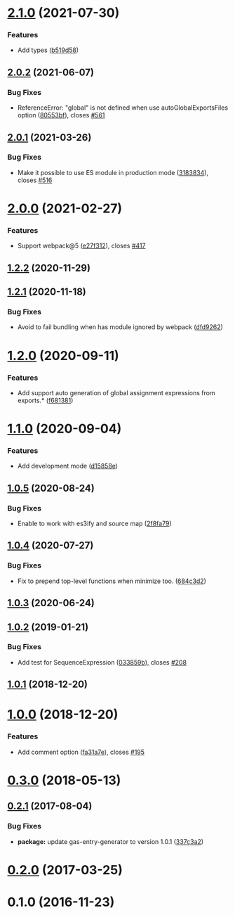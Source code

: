 # [2.1.0](https://github.com/fossamagna/gas-webpack-plugin/compare/v2.0.2...v2.1.0) (2021-07-30)


### Features

* Add types ([b519d58](https://github.com/fossamagna/gas-webpack-plugin/commit/b519d584dfd80cd28f4d40f2fbc1527b79dc5fa3))



## [2.0.2](https://github.com/fossamagna/gas-webpack-plugin/compare/v2.0.1...v2.0.2) (2021-06-07)


### Bug Fixes

* ReferenceError: "global" is not defined when use autoGlobalExportsFiles option ([80553bf](https://github.com/fossamagna/gas-webpack-plugin/commit/80553bff2283d4d4b5185fda1cc92882659e37fd)), closes [#561](https://github.com/fossamagna/gas-webpack-plugin/issues/561)



## [2.0.1](https://github.com/fossamagna/gas-webpack-plugin/compare/v2.0.0...v2.0.1) (2021-03-26)


### Bug Fixes

* Make it possible to use ES module in production mode ([3183834](https://github.com/fossamagna/gas-webpack-plugin/commit/318383407e0e6329a35382de256f00b6b867477b)), closes [#516](https://github.com/fossamagna/gas-webpack-plugin/issues/516)



# [2.0.0](https://github.com/fossamagna/gas-webpack-plugin/compare/v1.2.2...v2.0.0) (2021-02-27)


### Features

* Support webpack@5 ([e27f312](https://github.com/fossamagna/gas-webpack-plugin/commit/e27f3128b0561623b5742452ff57ea85632d7c93)), closes [#417](https://github.com/fossamagna/gas-webpack-plugin/issues/417)



## [1.2.2](https://github.com/fossamagna/gas-webpack-plugin/compare/v1.2.1...v1.2.2) (2020-11-29)



## [1.2.1](https://github.com/fossamagna/gas-webpack-plugin/compare/v1.2.0...v1.2.1) (2020-11-18)


### Bug Fixes

* Avoid to fail bundling when has module ignored by webpack ([dfd9262](https://github.com/fossamagna/gas-webpack-plugin/commit/dfd926278d8098540649fdc93d27d1c8d182f762))



# [1.2.0](https://github.com/fossamagna/gas-webpack-plugin/compare/v1.1.0...v1.2.0) (2020-09-11)


### Features

* Add support auto generation of global assignment expressions from exports.* ([f681381](https://github.com/fossamagna/gas-webpack-plugin/commit/f6813812265012c3f7c5ceee4e1d3015eddcce7b))



# [1.1.0](https://github.com/fossamagna/gas-webpack-plugin/compare/v1.0.5...v1.1.0) (2020-09-04)


### Features

* Add development mode ([d15858e](https://github.com/fossamagna/gas-webpack-plugin/commit/d15858e80fdb8f067e89e4c97150949b1713651a))



## [1.0.5](https://github.com/fossamagna/gas-webpack-plugin/compare/v1.0.4...v1.0.5) (2020-08-24)


### Bug Fixes

* Enable to work with es3ify and source map ([2f8fa79](https://github.com/fossamagna/gas-webpack-plugin/commit/2f8fa796603605ec07dd3eb3d301113dc7ffd156))



## [1.0.4](https://github.com/fossamagna/gas-webpack-plugin/compare/v1.0.3...v1.0.4) (2020-07-27)


### Bug Fixes

* Fix to prepend top-level functions when minimize too. ([684c3d2](https://github.com/fossamagna/gas-webpack-plugin/commit/684c3d29cc84d3935d0d61b203ca47618b486851))



## [1.0.3](https://github.com/fossamagna/gas-webpack-plugin/compare/v1.0.2...v1.0.3) (2020-06-24)



## [1.0.2](https://github.com/fossamagna/gas-webpack-plugin/compare/v1.0.1...v1.0.2) (2019-01-21)


### Bug Fixes

* Add test for SequenceExpression ([033859b](https://github.com/fossamagna/gas-webpack-plugin/commit/033859bc1e2c02b6ec8abb4eaa3df436c60b74db)), closes [#208](https://github.com/fossamagna/gas-webpack-plugin/issues/208)



## [1.0.1](https://github.com/fossamagna/gas-webpack-plugin/compare/v1.0.0...v1.0.1) (2018-12-20)



# [1.0.0](https://github.com/fossamagna/gas-webpack-plugin/compare/v0.3.0...v1.0.0) (2018-12-20)


### Features

* Add comment option ([fa31a7e](https://github.com/fossamagna/gas-webpack-plugin/commit/fa31a7e6f3d781463c26a32c3c0d1b40d4a63a31)), closes [#195](https://github.com/fossamagna/gas-webpack-plugin/issues/195)



# [0.3.0](https://github.com/fossamagna/gas-webpack-plugin/compare/0.2.1...v0.3.0) (2018-05-13)



## [0.2.1](https://github.com/fossamagna/gas-webpack-plugin/compare/0.2.0...0.2.1) (2017-08-04)


### Bug Fixes

* **package:** update gas-entry-generator to version 1.0.1 ([337c3a2](https://github.com/fossamagna/gas-webpack-plugin/commit/337c3a2a75a6e83ef0c47e1f92ab3be2471421a2))



# [0.2.0](https://github.com/fossamagna/gas-webpack-plugin/compare/0.1.0...0.2.0) (2017-03-25)



# 0.1.0 (2016-11-23)



